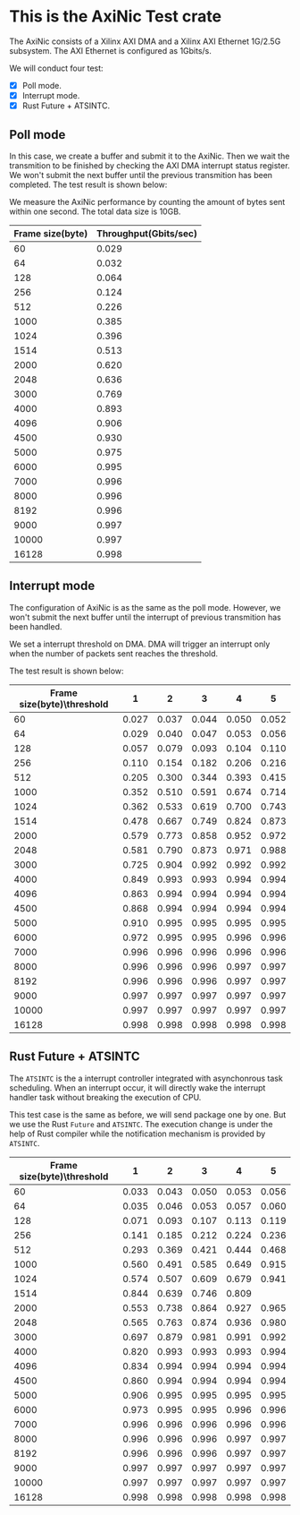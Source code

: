 
# This is the AxiNic Test crate

The AxiNic consists of a Xilinx AXI DMA and a Xilinx AXI Ethernet 1G/2.5G subsystem. The AXI Ethernet is configured as 1Gbits/s.

We will conduct four test: 

- [x] Poll mode.
- [x] Interrupt mode.
- [x] Rust Future + ATSINTC.

## Poll mode

In this case, we create a buffer and submit it to the AxiNic. Then we wait the transmition to be finished by checking the AXI DMA interrupt status register. We won't submit the next buffer until the previous transmition has been completed. The test result is shown below:

We measure the AxiNic performance by counting the amount of bytes sent within one second. The total data size is 10GB.

| Frame size(byte) | Throughput(Gbits/sec) |
| ---------------- | --------------------- |
| 60               | 0.029                 |
| 64               | 0.032                 |
| 128              | 0.064                 |
| 256              | 0.124                 |
| 512              | 0.226                 |
| 1000             | 0.385                 |
| 1024             | 0.396                 |
| 1514             | 0.513                 |
| 2000             | 0.620                 |
| 2048             | 0.636                 |
| 3000             | 0.769                 |
| 4000             | 0.893                 |
| 4096             | 0.906                 |
| 4500             | 0.930                 |
| 5000             | 0.975                 |
| 6000             | 0.995                 |
| 7000             | 0.996                 |
| 8000             | 0.996                 |
| 8192             | 0.996                 |
| 9000             | 0.997                 |
| 10000            | 0.997                 |
| 16128            | 0.998                 |

## Interrupt mode

The configuration of AxiNic is as the same as the poll mode. However, we won't submit the next buffer until the interrupt of previous transmition has been handled.

We set a interrupt threshold on DMA. DMA will trigger an interrupt only when the number of packets sent reaches the threshold. 

The test result is shown below:

| Frame size(byte)\threshold | 1      | 2      | 3      | 4      | 5      |
| -------------------------- | ------ | ------ | ------ | ------ | ------ |
| 60                         | 0.027  | 0.037  | 0.044  | 0.050  | 0.052  |
| 64                         | 0.029  | 0.040  | 0.047  | 0.053  | 0.056  |
| 128                        | 0.057  | 0.079  | 0.093  | 0.104  | 0.110  |
| 256                        | 0.110  | 0.154  | 0.182  | 0.206  | 0.216  |
| 512                        | 0.205  | 0.300  | 0.344  | 0.393  | 0.415  |
| 1000                       | 0.352  | 0.510  | 0.591  | 0.674  | 0.714  |
| 1024                       | 0.362  | 0.533  | 0.619  | 0.700  | 0.743  |
| 1514                       | 0.478  | 0.667  | 0.749  | 0.824  | 0.873  |
| 2000                       | 0.579  | 0.773  | 0.858  | 0.952  | 0.972  |
| 2048                       | 0.581  | 0.790  | 0.873  | 0.971  | 0.988  |
| 3000                       | 0.725  | 0.904  | 0.992  | 0.992  | 0.992  |
| 4000                       | 0.849  | 0.993  | 0.993  | 0.994  | 0.994  |
| 4096                       | 0.863  | 0.994  | 0.994  | 0.994  | 0.994  |
| 4500                       | 0.868  | 0.994  | 0.994  | 0.994  | 0.994  |
| 5000                       | 0.910  | 0.995  | 0.995  | 0.995  | 0.995  |
| 6000                       | 0.972  | 0.995  | 0.995  | 0.996  | 0.996  |
| 7000                       | 0.996  | 0.996  | 0.996  | 0.996  | 0.996  |
| 8000                       | 0.996  | 0.996  | 0.996  | 0.997  | 0.997  |
| 8192                       | 0.996  | 0.996  | 0.996  | 0.997  | 0.997  |
| 9000                       | 0.997  | 0.997  | 0.997  | 0.997  | 0.997  |
| 10000                      | 0.997  | 0.997  | 0.997  | 0.997  | 0.997  |
| 16128                      | 0.998  | 0.998  | 0.998  | 0.998  | 0.998  |

## Rust Future + ATSINTC

The `ATSINTC` is the a interrupt controller integrated with asynchonrous task scheduling. When an interrupt occur, it will directly wake the interrupt handler task without breaking the execution of CPU.

This test case is the same as before, we will send package one by one. But we use the Rust `Future` and `ATSINTC`. The execution change is under the help of Rust compiler while the notification mechanism is provided by `ATSINTC`.

| Frame size(byte)\threshold | 1      | 2      | 3      | 4      | 5      |
| -------------------------- | ------ | ------ | ------ | ------ | ------ |
| 60                         | 0.033  | 0.043  | 0.050  | 0.053  | 0.056  |
| 64                         | 0.035  | 0.046  | 0.053  | 0.057  | 0.060  |
| 128                        | 0.071  | 0.093  | 0.107  | 0.113  | 0.119  |
| 256                        | 0.141  | 0.185  | 0.212  | 0.224  | 0.236  |
| 512                        | 0.293  | 0.369  | 0.421  | 0.444  | 0.468  |
| 1000                       | 0.560  | 0.491  | 0.585  | 0.649  | 0.915  |
| 1024                       | 0.574  | 0.507  | 0.609  | 0.679  | 0.941  |
| 1514                       | 0.844  | 0.639  | 0.746  | 0.809  |        |
| 2000                       | 0.553  | 0.738  | 0.864  | 0.927  | 0.965  |
| 2048                       | 0.565  | 0.763  | 0.874  | 0.936  | 0.980  |
| 3000                       | 0.697  | 0.879  | 0.981  | 0.991  | 0.992  |
| 4000                       | 0.820  | 0.993  | 0.993  | 0.993  | 0.994  |
| 4096                       | 0.834  | 0.994  | 0.994  | 0.994  | 0.994  |
| 4500                       | 0.860  | 0.994  | 0.994  | 0.994  | 0.994  |
| 5000                       | 0.906  | 0.995  | 0.995  | 0.995  | 0.995  |
| 6000                       | 0.973  | 0.995  | 0.995  | 0.996  | 0.996  |
| 7000                       | 0.996  | 0.996  | 0.996  | 0.996  | 0.996  |
| 8000                       | 0.996  | 0.996  | 0.996  | 0.997  | 0.997  |
| 8192                       | 0.996  | 0.996  | 0.996  | 0.997  | 0.997  |
| 9000                       | 0.997  | 0.997  | 0.997  | 0.997  | 0.997  |
| 10000                      | 0.997  | 0.997  | 0.997  | 0.997  | 0.997  |
| 16128                      | 0.998  | 0.998  | 0.998  | 0.998  | 0.998  |

